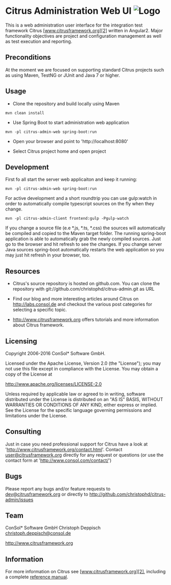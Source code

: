 Citrus Administration Web UI ![Logo][1]
==============

This is a web administration user interface for the integration test framework 
Citrus [www.citrusframework.org][2] written in Angular2. Major functionality objectives
are project and configuration management as well as test execution and reporting.

Preconditions
---------

At the moment we are focused on supporting standard Citrus projects such as using Maven, 
TestNG or JUnit and Java 7 or higher.
   
Usage
---------

* Clone the repository and build locally using Maven

```mvn clean install```

* Use Spring Boot to start administration web application

```mvn -pl citrus-admin-web spring-boot:run```

* Open your browser and point to 'http://localhost:8080'

* Select Citrus project home and open project

Development
---------

First fo all start the server web applicaiton and keep it running:

```mvn -pl citrus-admin-web spring-boot:run```

For active development and a short roundtrip you can use gulp:watch in order to automatically compile typescript sources on the fly when they change.

```mvn -pl citrus-admin-client frontend:gulp -Pgulp-watch```

If you change a source file (e.e *.js, *.ts, *.css) the sources will automatically be compiled and copied to the Maven target folder. The running
spring-boot application is able to automatically grab the newly compiled sources. Just go to the browser and hit refresh to see the changes.
If you change server Java sources spring-boot automatically restarts the web application so you may just hit refresh in your browser, too.

Resources
---------

* Citrus's source repository is hosted on github.com. You can clone the
repository with git://github.com/christophd/citrus-admin.git as URL

* Find our blog and more interesting articles around Citrus on
http://labs.consol.de and checkout the various post categories for
selecting a specific topic.

* http://www.citrusframework.org offers tutorials and more information about
Citrus framework.

Licensing
---------
  
Copyright 2006-2016 ConSol* Software GmbH.

Licensed under the Apache License, Version 2.0 (the "License");
you may not use this file except in compliance with the License.
You may obtain a copy of the License at

  http://www.apache.org/licenses/LICENSE-2.0

Unless required by applicable law or agreed to in writing, software
distributed under the License is distributed on an "AS IS" BASIS,
WITHOUT WARRANTIES OR CONDITIONS OF ANY KIND, either express or implied.
See the License for the specific language governing permissions and
limitations under the License.
  
Consulting
---------

Just in case you need professional support for Citrus have a look at
'http://www.citrusframework.org/contact.html'.
Contact user@citrusframework.org directly for any request or questions
(or use the contact form at 'http://www.consol.com/contact/')

Bugs
---------

Please report any bugs and/or feature requests to dev@citrusframework.org
or directly to http://github.com/christophd/citrus-admin/issues
  
Team
---------

ConSol* Software GmbH
Christoph Deppisch
christoph.deppisch@consol.de

http://www.citrusframework.org

Information
---------

For more information on Citrus see [www.citrusframework.org][2], including
a complete [reference manual][3].

 [1]: http://www.citrusframework.org/images/brand_logo.png "Citrus"
 [2]: http://www.citrusframework.org
 [3]: http://www.citrusframework.org/reference/html/

